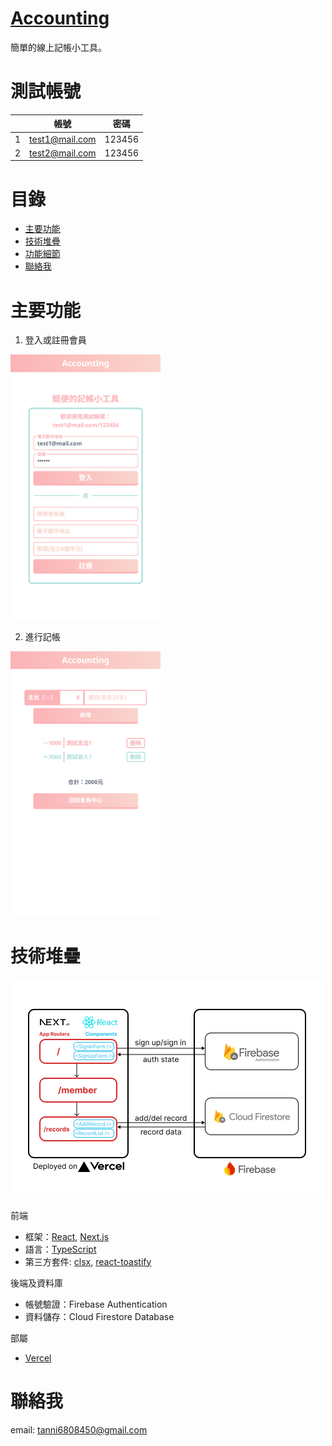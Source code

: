 # [Accounting](https://react-nextjs-practice-tau.vercel.app/)

簡單的線上記帳小工具。

# 測試帳號

|     | 帳號           | 密碼   |
| --- | -------------- | ------ |
| 1   | test1@mail.com | 123456 |
| 2   | test2@mail.com | 123456 |

# 目錄

- [主要功能](#主要功能)
- [技術堆疊](#技術堆疊)
- [功能細節](#功能細節)
- [聯絡我](#聯絡我)

# 主要功能

1. 登入或註冊會員

  <img src="./assets/feature_1.png" alt="Index Feature" width="240">

2. 進行記帳

  <img src="./assets/feature_2.png" alt="Record Feature" width="240">

# 技術堆疊

![Tech Stack](./assets/tech-stack.png)

前端

- 框架：[React](https://react.dev/), [Next.js](https://nextjs.org/)
- 語言：[TypeScript](https://www.typescriptlang.org/)
- 第三方套件: [clsx](https://github.com/lukeed/clsx), [react-toastify](https://github.com/fkhadra/react-toastify)

後端及資料庫

- 帳號驗證：Firebase Authentication
- 資料儲存：Cloud Firestore Database

部屬

- [Vercel](https://vercel.com/)

# 聯絡我

email: [tanni6808450@gmail.com](mailto:tanni6808450@gmail.com)
